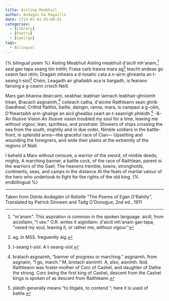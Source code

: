 ```yaml
---
title: Aisling Meabhuil
author: Aoḋaġan Ua Raġaille
date: 1714-01-01 05:00:01
categories: 
  - [Library]
  - [Poetry]
  - [Gaeilge]
tags:
  - Bilingual
---
```


{% bilingual poem %}
Aisling Meabhuil
Aisling meabhuil d'aicill mh'anam,[^1] seal gan tapa seang tím tréith;
Frasa carb trasna mara ag[^2] teacht andeas go ceann faoi réim;
Dragain mheara a d-tosahc cata a n-airm ghreanta an t-seang t-síol[^3] Chéin,
Leagadh air ghallaibh aca is bargadh, is fearann fairsing a g-ceann críoch Néill.

Mars gan bhanna dearcaim, seabhac leabhair lannach leabhair-ghníomh tréan,
Bracach asgnaimh,[^4] coileach catha, d'aicme Raithleann sean ghríb Gaedheal;
Críthid flaithis, bailte, daingin, ranna, mara, is campaoi a g-céin,
D'fheartaibh arm-ghairge an aicil gheallas ceart an t-seanrígh phléidh.[^5]
-&-
An Illusive Vision
An illusive vision troubled my soul for a time, leaving me without vigour, lean, spiritless, and prostrate:
Showers of ships crossing the sea from the south, mightily and in due order,
Nimble soldiers in the battle-front, in splendid arms—the graceful race of Cian—
Upsetting and wounding the foreigners, and wide their plains at the extremity of the regions of Niall.

I beheld a Mars without censure, a warrior of the sword, of nimble deeds, mighíy,
A marching banner, a battle cock, of the race of Raithlean, parent oí the warriors of the Gael;
The heavens tremble, towns, strongholds, continents, seas, and camps in the distance
At the feats of martial valour of the hero who undertook to fight for the rights of the old king.
{% endbilingual %}

[^1]: "m'anam". This aspiration is common in the spoken language. aicill, from aiciollaim, “I vex." O.R. writes it aigiollaim: d'aicill mh'anam gan tapa, "vexed my soul, leaving it, or rather me, without vigour."
[^2]: ag. In MSS. freguently aig.
[^3]: t-seang t-síol. A t-seang-síol.
[^4]: bratach asgnaimh, “banner of progress or marching.” asgnaimh, from asgnaim, “I go, march.” M, brotach aisnimh. A, also, aisnimh. Ibid. Raithleann was foster-mother of Corc of Cashel, and daughter of Dathe the strong. Corc being the first king of Cashel, descent from the Cashel kings is spoken of as descent from Raithleann.
[^5]: pléidh generally means “to litigate, to contend ”; here it is used of battle.

<hr>

Taken from *Dánta Aoḋagáin Uí Raṫaille* "The Poems of Egan O'Rahilly", Translated by Patrick Dinneen and Taḋg O'Donoġue, 2nd ed., 1911